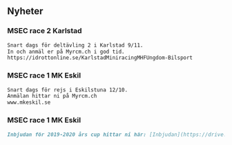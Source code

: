 ## Nyheter

### MSEC race 2 Karlstad
```markdown
Snart dags för deltävling 2 i Karlstad 9/11.
In och anmäl er på Myrcm.ch i god tid.
https://idrottonline.se/KarlstadMiniracingMHFUngdom-Bilsport
```

### MSEC race 1 MK Eskil
```markdown
Snart dags för rejs i Eskilstuna 12/10.
Anmälan hittar ni på Myrcm.ch
www.mkeskil.se
```

### MSEC race 1 MK Eskil
```markdown
Inbjudan för 2019-2020 års cup hittar ni här: [Inbjudan](https://drive.google.com/file/d/1_3HFGBHzxH8RNRNw0zsxZIVdGvvZQHz0/view?fbclid=IwAR2iRAZEZd0inddBPvJ1EgiuqL3DjQmqjIHC65udkmRPJY3uAUK1WVdgLfo)
```
